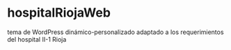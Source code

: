 # hospitalRiojaWeb
tema de WordPress dinámico-personalizado adaptado a los requerimientos del hospital II-1 Rioja
